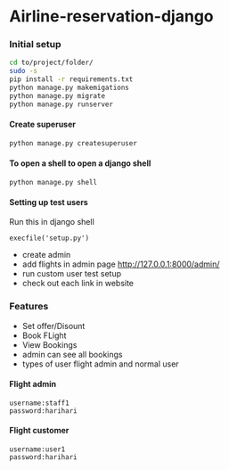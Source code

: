 # Airline-reservation-django


### Initial setup
```bash
cd to/project/folder/
sudo -s
pip install -r requirements.txt
python manage.py makemigations
python manage.py migrate
python manage.py runserver
```

#### Create superuser
```bash
python manage.py createsuperuser
```

#### To open a shell to open a django shell
```
python manage.py shell
```

#### Setting up test users 
Run this in django shell
```
execfile('setup.py')
```

- create admin 
- add flights in admin page http://127.0.0.1:8000/admin/
- run custom user test setup
- check out each link in website


### Features 
-  Set offer/Disount
-  Book FLight
-  View Bookings
-  admin can see all bookings
-  types of user flight admin and normal user

#### Flight admin
```
username:staff1
password:harihari
```

#### Flight customer
```
username:user1
password:harihari
```
